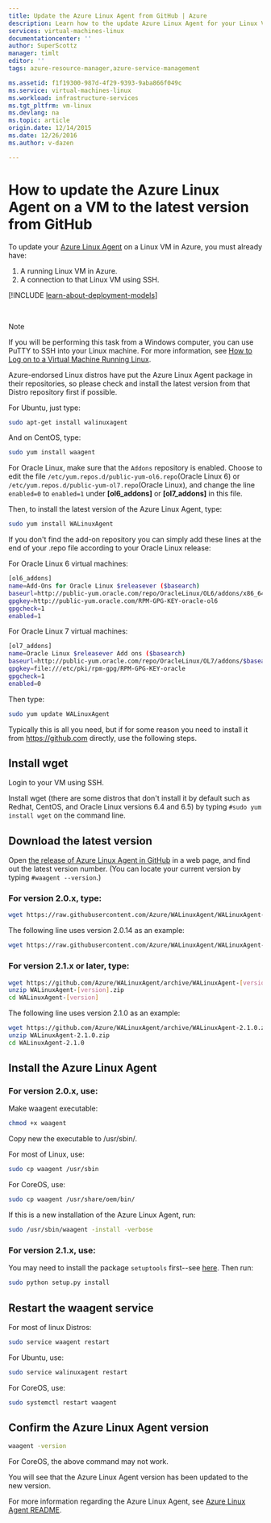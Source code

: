 ```yaml
---
title: Update the Azure Linux Agent from GitHub | Azure
description: Learn how to the update Azure Linux Agent for your Linux VM in Azure to the lateset version from GitHub
services: virtual-machines-linux
documentationcenter: ''
author: SuperScottz
manager: timlt
editor: ''
tags: azure-resource-manager,azure-service-management

ms.assetid: f1f19300-987d-4f29-9393-9aba866f049c
ms.service: virtual-machines-linux
ms.workload: infrastructure-services
ms.tgt_pltfrm: vm-linux
ms.devlang: na
ms.topic: article
origin.date: 12/14/2015
ms.date: 12/26/2016
ms.author: v-dazen

---
```

# How to update the Azure Linux Agent on a VM to the latest version from GitHub
To update your [Azure Linux Agent](https://github.com/Azure/WALinuxAgent) on a Linux VM in Azure, you must already have:

1. A running Linux VM in Azure.
2. A connection to that Linux VM using SSH.

[!INCLUDE [learn-about-deployment-models](../../../includes/learn-about-deployment-models-both-include.md)]

<br>

> [!NOTE]
> If you will  be performing this task from a Windows computer, you can use PuTTY to SSH into your Linux machine. For more information, see [How to Log on to a Virtual Machine Running Linux](mac-create-ssh-keys.md?toc=%2fvirtual-machines%2flinux%2ftoc.json).
> 
> 

Azure-endorsed Linux distros have put the Azure Linux Agent package in their repositories, so please check and install the latest version from that Distro repository first if possible.  

For Ubuntu, just type:

```bash
sudo apt-get install walinuxagent
```

And on CentOS, type:

```bash
sudo yum install waagent
```

For Oracle Linux, make sure that the `Addons` repository is enabled. Choose to edit the file `/etc/yum.repos.d/public-yum-ol6.repo`(Oracle Linux 6) or `/etc/yum.repos.d/public-yum-ol7.repo`(Oracle Linux), and change the line `enabled=0` to `enabled=1` under **[ol6_addons]** or **[ol7_addons]** in this file.

Then, to install the latest version of the Azure Linux Agent, type:

```bash
sudo yum install WALinuxAgent
```

If you don't find the add-on repository you can simply add these lines at the end of your .repo file according to your Oracle Linux release:

For Oracle Linux 6 virtual machines:

```sh
[ol6_addons]
name=Add-Ons for Oracle Linux $releasever ($basearch)
baseurl=http://public-yum.oracle.com/repo/OracleLinux/OL6/addons/x86_64
gpgkey=http://public-yum.oracle.com/RPM-GPG-KEY-oracle-ol6
gpgcheck=1
enabled=1
```

For Oracle Linux 7 virtual machines:

```sh
[ol7_addons]
name=Oracle Linux $releasever Add ons ($basearch)
baseurl=http://public-yum.oracle.com/repo/OracleLinux/OL7/addons/$basearch/
gpgkey=file:///etc/pki/rpm-gpg/RPM-GPG-KEY-oracle
gpgcheck=1
enabled=0
```

Then type:

```bash
sudo yum update WALinuxAgent
```

Typically this is all you need, but if for some reason you need to install it from https://github.com directly, use the following steps.

## Install wget
Login to your VM using SSH.

Install wget (there are some distros that don't install it by default such as Redhat, CentOS, and Oracle Linux versions 6.4 and 6.5) by typing `#sudo yum install wget` on the command line.

## Download the latest version
Open [the release of Azure Linux Agent in GitHub](https://github.com/Azure/WALinuxAgent/releases) in a web page, and find out the latest version number. (You can locate your current version by typing `#waagent --version`.)

### For version 2.0.x, type:

```bash
wget https://raw.githubusercontent.com/Azure/WALinuxAgent/WALinuxAgent-[version]/waagent
```

The following line uses version 2.0.14 as an example:

```bash
wget https://raw.githubusercontent.com/Azure/WALinuxAgent/WALinuxAgent-2.0.14/waagent
```

### For version 2.1.x or later, type:
```bash
wget https://github.com/Azure/WALinuxAgent/archive/WALinuxAgent-[version].zip
unzip WALinuxAgent-[version].zip
cd WALinuxAgent-[version]
```

The following line uses version 2.1.0 as an example:

```bash
wget https://github.com/Azure/WALinuxAgent/archive/WALinuxAgent-2.1.0.zip
unzip WALinuxAgent-2.1.0.zip  
cd WALinuxAgent-2.1.0
```

## Install the Azure Linux Agent
### For version 2.0.x, use:
Make waagent executable:

```bash
chmod +x waagent
```

Copy new the executable to /usr/sbin/.

For most of Linux, use:

```bash
sudo cp waagent /usr/sbin
```

For CoreOS, use:

```bash
sudo cp waagent /usr/share/oem/bin/
```

If this is a new installation of the Azure Linux Agent, run:

```bash
sudo /usr/sbin/waagent -install -verbose
```

### For version 2.1.x, use:
You may need to install the package `setuptools` first--see [here](https://pypi.python.org/pypi/setuptools). Then run:

```bash
sudo python setup.py install
```

## Restart the waagent service
For most of linux Distros:

```bash
sudo service waagent restart
```

For Ubuntu, use:

```bash
sudo service walinuxagent restart
```

For CoreOS, use:

```bash
sudo systemctl restart waagent
```

## Confirm the Azure Linux Agent version

```bash
waagent -version
```

For CoreOS, the above command may not work.

You will see that the Azure Linux Agent version has been updated to the new version.

For more information regarding the Azure Linux Agent, see [Azure Linux Agent README](https://github.com/Azure/WALinuxAgent).
